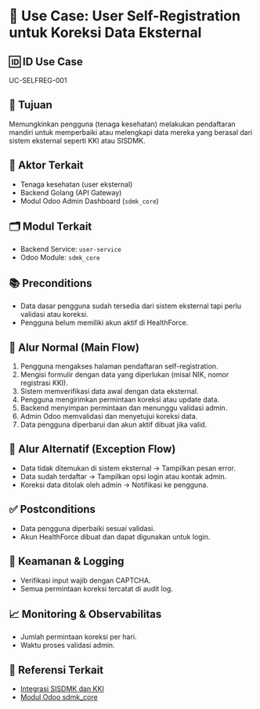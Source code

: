 # 🧩 Use Case: User Self-Registration untuk Koreksi Data Eksternal

## 🆔 ID Use Case
UC-SELFREG-001

## 🎯 Tujuan
Memungkinkan pengguna (tenaga kesehatan) melakukan pendaftaran mandiri untuk memperbaiki atau melengkapi data mereka yang berasal dari sistem eksternal seperti KKI atau SISDMK.

## 👥 Aktor Terkait
- Tenaga kesehatan (user eksternal)
- Backend Golang (API Gateway)
- Modul Odoo Admin Dashboard (`sdmk_core`)

## 🗂️ Modul Terkait
- Backend Service: `user-service`
- Odoo Module: `sdmk_core`

## 📚 Preconditions
- Data dasar pengguna sudah tersedia dari sistem eksternal tapi perlu validasi atau koreksi.
- Pengguna belum memiliki akun aktif di HealthForce.

## 🔁 Alur Normal (Main Flow)
1. Pengguna mengakses halaman pendaftaran self-registration.
2. Mengisi formulir dengan data yang diperlukan (misal NIK, nomor registrasi KKI).
3. Sistem memverifikasi data awal dengan data eksternal.
4. Pengguna mengirimkan permintaan koreksi atau update data.
5. Backend menyimpan permintaan dan menunggu validasi admin.
6. Admin Odoo memvalidasi dan menyetujui koreksi data.
7. Data pengguna diperbarui dan akun aktif dibuat jika valid.

## 🔄 Alur Alternatif (Exception Flow)
- Data tidak ditemukan di sistem eksternal → Tampilkan pesan error.
- Data sudah terdaftar → Tampilkan opsi login atau kontak admin.
- Koreksi data ditolak oleh admin → Notifikasi ke pengguna.

## ✅ Postconditions
- Data pengguna diperbaiki sesuai validasi.
- Akun HealthForce dibuat dan dapat digunakan untuk login.

## 🔐 Keamanan & Logging
- Verifikasi input wajib dengan CAPTCHA.
- Semua permintaan koreksi tercatat di audit log.

## 📈 Monitoring & Observabilitas
- Jumlah permintaan koreksi per hari.
- Waktu proses validasi admin.

## 🧩 Referensi Terkait
- [Integrasi SISDMK dan KKI](../integration.md)
- [Modul Odoo sdmk_core](../odoo.md)
